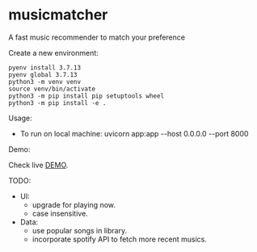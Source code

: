 # musicmatcher
A fast music recommender to match your preference

Create a new environment:
```
pyenv install 3.7.13
pyenv global 3.7.13
python3 -m venv venv
source venv/bin/activate
python3 -m pip install pip setuptools wheel
python3 -m pip install -e .
```

Usage:
- To run on local machine: uvicorn app:app --host 0.0.0.0 --port 8000

Demo:

Check live [DEMO](https://musicmatcher21.herokuapp.com/).

TODO:

- UI:
	- upgrade for playing now.
	- case insensitive.
- Data:
	- use popular songs in library.
	- incorporate spotify API to fetch more recent musics.
